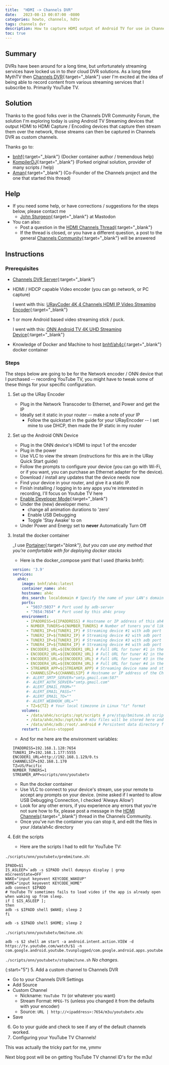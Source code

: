 ```yaml
---
title:  "HDMI -> Channels DVR"
date:   2023-08-13 00:07:00 -0800
categories: howto, channels, hdtv
tags: channels dvr 
description: How to capture HDMI output of Android TV for use in Channels DVR
toc: true
---
```

## Summary
DVRs have been around for a long time, but unfortunately streaming services have locked us in to 
*their* cloud DVR solutions.  As a long time MythTV then [Channels DVR](https://getchannels.com){:target="_blank"}
user I'm excited at the idea of being able to record content from various streaming services 
that I subscribe to.  Primarily YouTube TV. 

## Solution

Thanks to the good folks over in the Channels DVR Community Forum, the solution I'm exploring today
is using Android TV Streaming devices that output HDMI to 
HDMI Capture / Encoding devices that capture then stream them over the network, those 
streams can then be captured in Channels DVR as custom channels.

Thanks go to:
  * [bnhf](https://community.getchannels.com/u/bnhf){:target="_blank"} (Docker container author / tremendous help)
  * [KompilerDJ](https://community.getchannels.com/u/KompilerDJ){:target="_blank"} (Forked original solution, provider of many scripts / help)
  * [Aman](https://community.getchannels.com/u/tmm1){:target="_blank"} (Co-Founder of the Channels project and the one that started this thread)

## Help
* If you need some help, or have corrections / suggestions for the steps below, please contact me
    * [John Sturgeon](https://community.getchannels.com/u/johnofcamas){:target="_blank"} at Mastodon
* You can also:
    * Post a question in the [HDMI Channels Thread](https://community.getchannels.com/t/hdmi-for-channels/36302){:target="_blank"}
    * If the thread is closed, or you have a different question, a post to the general [Channels Community](https://community.getchannels.com/){:target="_blank"} will be answered

## Instructions
### Prerequisites

* [Channels DVR Server](https://getchannels.com){:target="_blank"}
* HDMI / HDCP capable Video encoder (you can go network, or PC capture)

  I went with this: 
  [URayCoder 4K 4 Channels HDMI IP Video Streaming Encoder](https://www.amazon.com/URayCoder-Cost-Effective-Streaming-Broadcast-Transmitter/dp/B07TKMPCZH){:target="_blank"}
* 1 or more Android based video streaming stick / puck.

  I went with this:
  [ONN Android TV 4K UHD Streaming Device](https://www.amazon.com/gp/product/B0B75QMC7X){:target="_blank"}
* Knowledge of Docker and Machine to host [bnhf/ah4c](https://hub.docker.com/r/bnhf/ah4c){:target="_blank"} docker 
  container
### Steps
The steps below are going to be for the Network encoder / ONN device that I purchased -- recording YouTube TV, you might have to 
tweak some of these things for your specific configuration.

1. Set up the URay Encoder
   * Plug in the Network Transcoder to Ethernet, and Power and get the IP
   * Ideally set it static in your router -- make a note of your IP
     * Follow the quickstart in the guide for your URayEncoder -- I set mine to use DHCP, then made 
       the IP static in my router
     
2. Set up the Android ONN Device
   * Plug in the ONN device's HDMI to input 1 of the encoder
   * Plug in the power
   * Use VLC to view the stream (instructions for this are in the URay Quick Start guide)
   * Follow the prompts to configure your device (you can go with Wi-Fi, or if you want, you can 
     purchase an Ethernet adapter for the device).
   * Download / install any updates that the device needs now
   * Find your device in your router, and give it a static IP.
   * Finish installing / logging in to any apps you're interested in recording, I'll focus on 
     Youtube TV here
   * [Enable Developer Mode](https://developer.android.com/training/tv/start/start#:~:text=On%20your%20TV%20device%2C%20navigate,Return%20to%20Settings.){:target="_blank"}
   * Under the (new) developer menu:
     * change all animation durations to 'zero'
     * Enable USB Debugging
     * Toggle 'Stay Awake' to on
   * Under Power and Energy set to **never** Automatically Turn Off

3. Install the docker container

   _I use [Portainer](https://portainer.io){:target="_blank"}, but you can use any method that you're comfortable 
   with for deploying 
   docker stacks_
   * Here is the docker_compose yaml that I used (thanks bnhf):

    ```yaml
    version: '3.9'
    services:
      ah4c:
        image: bnhf/ah4c:latest
        container_name: ah4c
        hostname: ah4c
        dns_search: localdomain # Specify the name of your LAN's domain, usually local or localdomain
        ports:
          - "5037:5037" # Port used by adb-server
          - "7654:7654" # Port used by this ah4c proxy
        environment:
          - IPADDRESS=${IPADDRESS} # Hostname or IP address of this ah4c extension to be used in M3U file (also add port number if not in M3U)
          - NUMBER_TUNERS=${NUMBER_TUNERS} # Number of tuners you'd like defined 1, 2, 3 or 4 supported
          - TUNER1_IP=${TUNER1_IP} # Streaming device #1 with adb port in the form hostname:port or ip:port
          - TUNER2_IP=${TUNER2_IP} # Streaming device #2 with adb port in the form hostname:port or ip:port
          - TUNER3_IP=${TUNER3_IP} # Streaming device #3 with adb port in the form hostname:port or ip:port
          - TUNER4_IP=${TUNER4_IP} # Streaming device #4 with adb port in the form hostname:port or ip:port
          - ENCODER1_URL=${ENCODER1_URL} # Full URL for tuner #1 in the form http://hostname/stream or http://ip/stream
          - ENCODER2_URL=${ENCODER2_URL} # Full URL for tuner #2 in the form http://hostname/stream or http://ip/stream
          - ENCODER3_URL=${ENCODER3_URL} # Full URL for tuner #3 in the form http://hostname/stream or http://ip/stream
          - ENCODER4_URL=${ENCODER4_URL} # Full URL for tuner #4 in the form http://hostname/stream or http://ip/stream
          - STREAMER_APP=${STREAMER_APP} # Streaming device name and streaming app you're using in the form scripts/streamer/app (use lowercase with slashes between as shown)
          - CHANNELSIP=${CHANNELSIP} # Hostname or IP address of the Channels DVR server itself
          #- ALERT_SMTP_SERVER="smtp.gmail.com:587"
          #- ALERT_AUTH_SERVER="smtp.gmail.com"
          #- ALERT_EMAIL_FROM=""
          #- ALERT_EMAIL_PASS=""
          #- ALERT_EMAIL_TO=""
          #- ALERT_WEBHOOK_URL=""
          - TZ=${TZ} # Your local timezone in Linux "tz" format
        volumes:
          - /data/ah4c/scripts:/opt/scripts # pre/stop/bmitune.sh scripts will be stored in this bound host directory under streamer/app
          - /data/ah4c/m3u:/opt/m3u # m3u files will be stored here and hosted at http://<hostname or ip>:7654/m3u for use in Channels DVR - Custom Channels settings
          - /data/ah4c/adb:/root/.android # Persistent data directory for adb keys
        restart: unless-stopped
    ```
   * And for me here are the environment variables:
 
    ```.dotenv
    IPADDRESS=192.168.1.128:7654
    TUNER1_IP=192.168.1.177:5555
    ENCODER1_URL=http://192.168.1.129/0.ts
    CHANNELSIP=192.168.1.170
    TZ=US/Pacific
    NUMBER_TUNERS=1
    STREAMER_APP=scripts/onn/youtubetv
    ```
   
   * Run the docker container
   * Use VLC to connect to your device's stream, use your remote to accept any prompts on your device.  (mine asked if I wanted to allow USB Debugging Connection, I checked 'Always Allow')
   * Look for any other errors, if you experience any errors that you're not sure how to fix, please post a message in the 
[HDMI Channels](https://community.getchannels.com/t/hdmi-for-channels/36302){:target="_blank"} thread in the Channels Community.
   * Once you've run the container you can stop it, and edit the files in your /data/ah4c directory

4. Edit the scripts
   * Here are the scripts I had to edit for YouTube TV:
   
`./scripts/onn/youtubetv/prebmitune.sh`:
```shell
IPADD=$1
IS_ASLEEP=`adb -s $IPADD shell dumpsys display | grep mScreenState=OFF`
WAKE="input keyevent KEYCODE_WAKEUP"
HOME="input keyevent KEYCODE_HOME"
adb connect $IPADD
# YouTube TV sometimes fails to load video if the app is already open when waking up from sleep.
if [ $IS_ASLEEP ];
then
adb -s $IPADD shell $WAKE; sleep 2
fi

adb -s $IPADD shell $HOME; sleep 2    
   ```
  
`./scripts/onn/youtubetv/bmitune.sh`:

```shell
adb -s $2 shell am start -a android.intent.action.VIEW -d https://tv.youtube.com/watch/$1 -n com.google.android.youtube.tvunplugged/com.google.android.apps.youtube.tvunplugged.activity.MainActivity```
```

`./scripts/onn/youtubetv/stopbmitune.sh` _No changes_.

{:start="5"}
5. Add a custom channel to Channels DVR
   * Go to your Channels DVR Settings
   * Add Source
   * Custom Channel
     * Nickname: `YouTube TV` (or whatever you want)
     * Stream Format: `MPEG-TS` (unless you changed it from the defaults with your encoder)
     * Source: `URL | http://<ipaddress>:7654/m3u/youtubetv.m3u`
   * Save
6. Go to your guide and check to see if any of the default channels worked.
7. Configuring your YouTube TV Channels!

This was actually the tricky part for me, ymmv

Next blog post will be on getting YouTube TV channel ID's for the m3u!